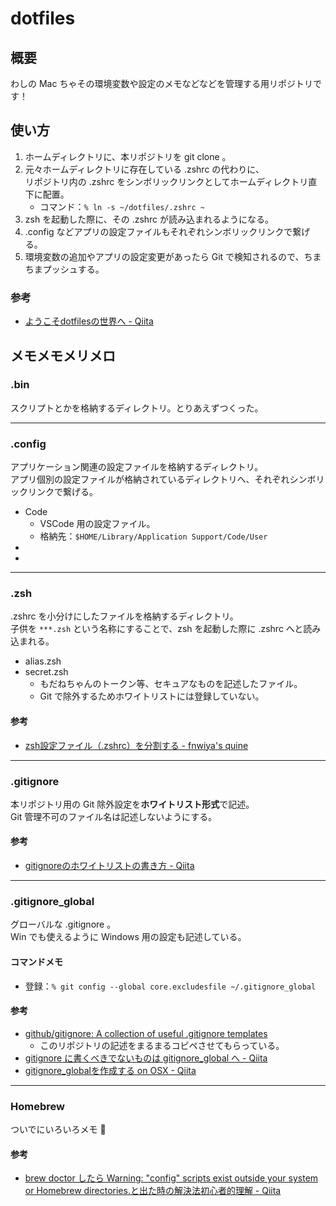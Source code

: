 # dotfiles
## 概要
わしの Mac ちゃその環境変数や設定のメモなどなどを管理する用リポジトリです！

## 使い方
1. ホームディレクトリに、本リポジトリを git clone 。
2. 元々ホームディレクトリに存在している .zshrc の代わりに、  
リポジトリ内の .zshrc をシンボリックリンクとしてホームディレクトリ直下に配置。
    - コマンド：`% ln -s ~/dotfiles/.zshrc ~`
3. zsh を起動した際に、その .zshrc が読み込まれるようになる。
4. .config などアプリの設定ファイルもそれぞれシンボリックリンクで繋げる。
5. 環境変数の追加やアプリの設定変更があったら Git で検知されるので、ちまちまプッシュする。
### 参考
- [ようこそdotfilesの世界へ - Qiita](https://qiita.com/yutakatay/items/c6c7584d9795799ee164)

## メモメモメリメロ
### .bin
スクリプトとかを格納するディレクトリ。とりあえずつくった。

---

### .config
アプリケーション関連の設定ファイルを格納するディレクトリ。  
アプリ個別の設定ファイルが格納されているディレクトリへ、それぞれシンボリックリンクで繋げる。
- Code
    - VSCode 用の設定ファイル。
    - 格納先：`$HOME/Library/Application Support/Code/User`
- 
- 

---

### .zsh
.zshrc を小分けにしたファイルを格納するディレクトリ。  
子供を `***.zsh` という名称にすることで、zsh を起動した際に .zshrc へと読み込まれる。  
- alias.zsh
- secret.zsh
    - もだねちゃんのトークン等、セキュアなものを記述したファイル。
    - Git で除外するためホワイトリストには登録していない。
#### 参考
- [zsh設定ファイル（.zshrc）を分割する - fnwiya's quine](http://fnwiya.hatenablog.com/entry/2015/11/03/191902)

---

### .gitignore
本リポジトリ用の Git 除外設定を**ホワイトリスト形式**で記述。  
Git 管理不可のファイル名は記述しないようにする。

#### 参考
- [gitignoreのホワイトリストの書き方 - Qiita](https://qiita.com/sventouz/items/574bd67c7e43fff10546)

---

### .gitignore_global
グローバルな .gitignore 。  
Win でも使えるように Windows 用の設定も記述している。
#### コマンドメモ
- 登録：`% git config --global core.excludesfile ~/.gitignore_global`
#### 参考
- [github/gitignore: A collection of useful .gitignore templates](https://github.com/github/gitignore)
    - このリポジトリの記述をまるまるコピペさせてもらっている。
- [gitignore に書くべきでないものは gitignore_global へ - Qiita](https://qiita.com/elzup/items/4c92a2abdab56db3fb4e)
- [gitignore_globalを作成する on OSX - Qiita](https://qiita.com/pira/items/dd67077c5b414c8eb59d)

---

### Homebrew
ついでにいろいろメモ 🍺

#### 参考
- [brew doctor したら Warning: "config" scripts exist outside your system or Homebrew directories.と出た時の解決法初心者的理解 - Qiita](https://qiita.com/yutoman027/items/ae11bf22bdbcd645c92a)